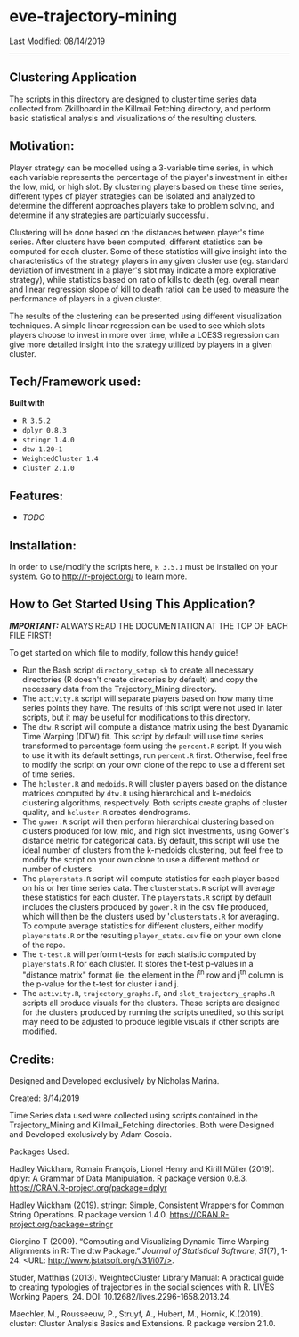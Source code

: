 # eve-trajectory-mining #

Last Modified: 08/14/2019

-----

## Clustering Application

The scripts in this directory are designed to cluster time series data collected 
from Zkillboard in the Killmail Fetching directory, and perform basic statistical 
analysis and visualizations of the resulting clusters.

## Motivation:

Player strategy can be modelled using a 3-variable time series, in which each 
variable represents the percentage of the player's investment in either the 
low, mid, or high slot. By clustering players based on these time series, 
different types of player strategies can be isolated and analyzed to determine 
the different approaches players take to problem solving, and determine if any 
strategies are particularly successful.

Clustering will be done based on the distances between player's time series. 
After clusters have been computed, different statistics can be computed for 
each cluster. Some of these statistics will give insight into the characteristics 
of the strategy players in any given cluster use (eg. standard deviation of 
investment in a player's slot may indicate a more explorative strategy), while 
statistics based on ratio of kills to death (eg. overall mean and linear 
regression slope of kill to death ratio) can be used to measure the performance
of players in a given cluster.

The results of the clustering can be presented using different visualization
techniques. A simple linear regression can be used to see which slots players 
choose to invest in more over time, while a LOESS regression can give more 
detailed insight into the strategy utilized by players in a given cluster.

## Tech/Framework used:

**Built with**
- `R 3.5.2`
- `dplyr 0.8.3`
- `stringr 1.4.0`
- `dtw 1.20-1`
- `WeightedCluster 1.4`
- `cluster 2.1.0`

## Features:

- *TODO*

## Installation:

In order to use/modify the scripts here, `R 3.5.1` must be installed on your
system. Go to http://r-project.org/ to learn more.

## How to Get Started Using This Application?

***IMPORTANT:*** ALWAYS READ THE DOCUMENTATION AT THE TOP OF EACH FILE FIRST!

To get started on which file to modify, follow this handy guide!

- Run the Bash script `directory_setup.sh` to create all necessary directories 
  (R doesn't create direcories by default) and copy the necessary data from the
  Trajectory_Mining directory.
- The `activity.R` script will separate players based on how many time series 
  points they have. The results of this script were not used in later scripts, 
  but it may be useful for modifications to this directory.
- The `dtw.R` script will compute a distance matrix using the best Dyanamic Time 
  Warping (DTW) fit. This script by default will use time series transformed to 
  percentage form using the `percent.R` script. If you wish to use it with its 
  default settings, run `percent.R` first. Otherwise, feel free to modify the 
  script on your own clone of the repo to use a different set of time series.
- The `hcluster.R` and `medoids.R` will cluster players based on the distance
  matrices computed by `dtw.R` using hierarchical and k-medoids clustering 
  algorithms, respectively. Both scripts create graphs of cluster quality, and
  `hcluster.R` creates dendrograms.
- The `gower.R` script will then perform hierarchical clustering based on clusters
  produced for low, mid, and high slot investments, using Gower's distance metric 
  for categorical data. By default, this script will use the ideal number of 
  clusters from the k-medoids clustering, but feel free to modify the script on your 
  own clone to use a different method or number of clusters.
- The `playerstats.R` script will compute statistics for each player based on his
  or her time series data. The `clusterstats.R` script will average these statistics
  for each cluster. The `playerstats.R` script by default includes the clusters
  produced by `gower.R` in the csv file produced, which will then be the clusters used 
  by '`clusterstats.R` for averaging. To compute average statistics for different 
  clusters, either modify `playerstats.R` or the resulting `player_stats.csv` file 
  on your own clone of the repo.
- The `t-test.R` will perform t-tests for each statistic computed by `playerstats.R` 
  for each cluster. It stores the t-test p-values in a "distance matrix" format (ie. 
  the element in the i<sup>th</sup> row and j<sup>th</sup> column is the p-value for 
  the t-test for cluster i and j.
- The `activity.R`, `trajectory_graphs.R`, and `slot_trajectory_graphs.R` scripts all 
  produce visuals for the clusters. These scripts are designed for the clusters produced 
  by running the scripts unedited, so this script may need to be adjusted to produce 
  legible visuals if other scripts are modified.
  

## Credits:

Designed and Developed exclusively by Nicholas Marina.

Created: 8/14/2019

Time Series data used were collected using scripts contained in the Trajectory_Mining and Killmail_Fetching directories. Both were Designed and Developed exclusively by Adam Coscia.

Packages Used:

  Hadley Wickham, Romain François, Lionel Henry and Kirill Müller
  (2019). dplyr: A Grammar of Data Manipulation. R package version
  0.8.3. https://CRAN.R-project.org/package=dplyr

  Hadley Wickham (2019). stringr: Simple, Consistent Wrappers for
  Common String Operations. R package version 1.4.0.
  https://CRAN.R-project.org/package=stringr

  Giorgino T (2009). “Computing and Visualizing Dynamic Time Warping
  Alignments in R: The dtw Package.” _Journal of Statistical Software_,
  *31*(7), 1-24. <URL: http://www.jstatsoft.org/v31/i07/>.

  Studer, Matthias (2013). WeightedCluster Library Manual: A practical
  guide to creating typologies of trajectories in the social sciences
  with R. LIVES Working Papers, 24. DOI:
  10.12682/lives.2296-1658.2013.24.

  Maechler, M., Rousseeuw, P., Struyf, A., Hubert, M., Hornik,
  K.(2019).  cluster: Cluster Analysis Basics and Extensions. R package
  version 2.1.0.
